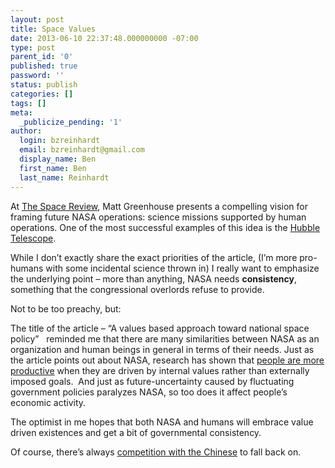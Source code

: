 ```yaml
---
layout: post
title: Space Values
date: 2013-06-10 22:37:48.000000000 -07:00
type: post
parent_id: '0'
published: true
password: ''
status: publish
categories: []
tags: []
meta:
  _publicize_pending: '1'
author:
  login: bzreinhardt
  email: bzreinhardt@gmail.com
  display_name: Ben
  first_name: Ben
  last_name: Reinhardt
---
```

<p>At <a href="http://www.thespacereview.com/article/2309/1" target="_blank">The Space Review</a>, Matt Greenhouse presents a compelling vision for framing future NASA operations: science missions supported by human operations. One of the most successful examples of this idea is the <a href="http://en.wikipedia.org/wiki/Hubble_Space_Telescope#Servicing_missions_and_new_instruments" target="_blank">Hubble Telescope</a>. </p>
<p>While I don’t exactly share the exact priorities of the article, (I’m more pro-humans with some incidental science thrown in) I really want to emphasize the underlying point – more than anything, NASA needs <b>consistency</b>, something that the congressional overlords refuse to provide.</p>
<p>Not to be too preachy, but:</p>
<p>The title of the article – “A values based approach toward national space policy”   reminded me that there are many similarities between NASA as an organization and human beings in general in terms of their needs. Just as the article points out about NASA, research has shown that <a href="http://www.amazon.com/The-Power-Full-Engagement-Performance/dp/0743226755/ref=sr_1_1?ie=UTF8&amp;qid=1370918043&amp;sr=8-1&amp;keywords=the+power+of+full+engagement">people are more productive</a> when they are driven by internal values rather than externally imposed goals.  And just as future-uncertainty caused by fluctuating government policies paralyzes NASA, so too does it affect people’s economic activity. </p>
<p>The optimist in me hopes that both NASA and humans will embrace value driven existences and get a bit of governmental consistency.</p>
<p>Of course, there’s always <a href="http://www.spacepolicyonline.com/news/china-announces-crew-for-tomorrows-shenzhou-10-launch?utm_source=feedly&amp;utm_medium=feed&amp;utm_campaign=Feed%3A+Spacepolicyonline+%28SpacePolicyOnline+News%29">competition with the Chinese</a> to fall back on. </p>
